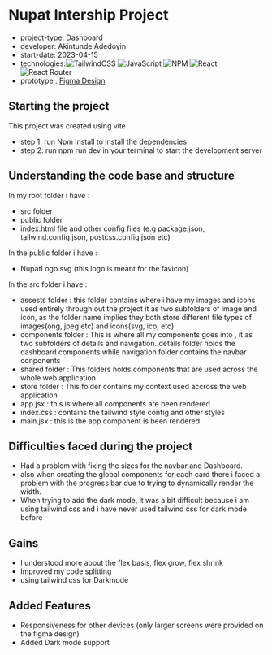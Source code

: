 # Nupat Intership Project

- project-type: Dashboard
- developer: Akintunde Adedoyin
- start-date: 2023-04-15
- technologies:![TailwindCSS](https://img.shields.io/badge/tailwindcss-%2338B2AC.svg?style=for-the-badge&logo=tailwind-css&logoColor=white) ![JavaScript](https://img.shields.io/badge/javascript-%23323330.svg?style=for-the-badge&logo=javascript&logoColor=%23F7DF1E) ![NPM](https://img.shields.io/badge/NPM-%23000000.svg?style=for-the-badge&logo=npm&logoColor=white) ![React](https://img.shields.io/badge/react-%2320232a.svg?style=for-the-badge&logo=react&logoColor=%2361DAFB) ![React Router](https://img.shields.io/badge/React_Router-CA4245?style=for-the-badge&logo=react-router&logoColor=white)
- prototype : [Figma Design](https://www.figma.com/file/QdARXcFMveMaXZU37ZtzhD/%F0%9F%98%B5-Responsive-dashboard-design-using-Auto-Layout-(Community)?node-id=1-1371&t=XS00uTB8LzVMqjZZ-0)

## Starting the project

This project was created using vite

- step 1: run Npm install to install the dependencies
- step 2: run npm run dev in your terminal to start the development server

## Understanding the code base and structure

In my root folder i have :

- src folder
- public folder
- index.html file and other config files (e.g package.json, tailwind.config.json, postcss.config.json etc)

In the public folder i have :

- NupatLogo.svg (this logo is meant for the favicon)

In the src folder i have :

- assests folder : this folder contains where i have my images and icons used entirely through out the project it as two subfolders of image and icon, as the folder name implies they both store different file types of images(ong, jpeg etc) and icons(svg, ico, etc)
- components folder : This is where all my components goes into , it as two subfolders of details and navigation. details folder holds the dashboard components while navigation folder contains the navbar conponents
- shared folder : This folders holds components that are used across the whole web application
- store folder : This folder contains my context used accross the web application
- app.jsx : this is where all components are been rendered
- index.css : contains the tailwind style config and other styles
- main.jsx : this is the app component is been rendered

## Difficulties faced during the project

- Had a problem with fixing the sizes for the navbar and Dashboard.
- also when creating the global components for each card there i faced a problem with the progress bar due to trying to dynamically render the width.
- When trying to add the dark mode, it was a bit difficult because i am using tailwind css and i have never used tailwind css for dark mode before

## Gains

- I understood more about the flex basis, flex grow, flex shrink
- Improved my code splitting
- using tailwind css for Darkmode

## Added Features

- Responsiveness for other devices (only larger screens were provided on the figma design)
- Added Dark mode support
